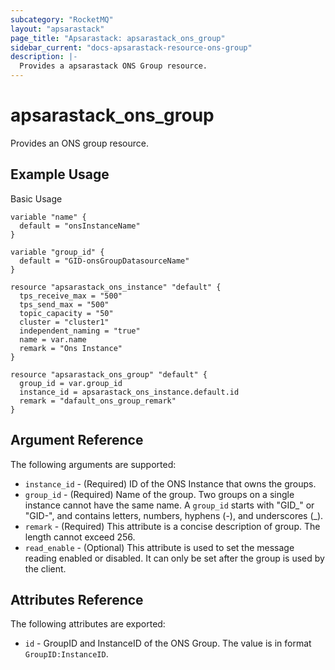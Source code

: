 ```yaml
---
subcategory: "RocketMQ"
layout: "apsarastack"
page_title: "Apsarastack: apsarastack_ons_group"
sidebar_current: "docs-apsarastack-resource-ons-group"
description: |-
  Provides a apsarastack ONS Group resource.
---
```


# apsarastack\_ons\_group

Provides an ONS group resource.


## Example Usage

Basic Usage

```
variable "name" {
  default = "onsInstanceName"
}

variable "group_id" {
  default = "GID-onsGroupDatasourceName"
}

resource "apsarastack_ons_instance" "default" {
  tps_receive_max = "500"
  tps_send_max = "500"
  topic_capacity = "50"
  cluster = "cluster1"
  independent_naming = "true"
  name = var.name
  remark = "Ons Instance"
}

resource "apsarastack_ons_group" "default" {
  group_id = var.group_id
  instance_id = apsarastack_ons_instance.default.id
  remark = "dafault_ons_group_remark"
}
```

## Argument Reference

The following arguments are supported:

* `instance_id` - (Required) ID of the ONS Instance that owns the groups.
* `group_id` - (Required) Name of the group. Two groups on a single instance cannot have the same name. A `group_id` starts with "GID_" or "GID-", and contains letters, numbers, hyphens (-), and underscores (_).
* `remark` - (Required) This attribute is a concise description of group. The length cannot exceed 256.
* `read_enable` - (Optional) This attribute is used to set the message reading enabled or disabled. It can only be set after the group is used by the client.

## Attributes Reference

The following attributes are exported:

* `id` - GroupID and InstanceID of the ONS Group. The value is in format `GroupID:InstanceID`.